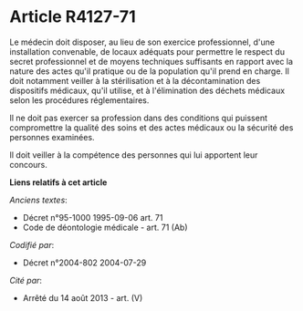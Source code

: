 # Article R4127-71

Le médecin doit disposer, au lieu de son exercice professionnel, d'une installation convenable, de locaux adéquats pour
permettre le respect du secret professionnel et de moyens techniques suffisants en rapport avec la nature des actes qu'il
pratique ou de la population qu'il prend en charge. Il doit notamment veiller à la stérilisation et à la décontamination des
dispositifs médicaux, qu'il utilise, et à l'élimination des déchets médicaux selon les procédures réglementaires.

Il ne doit pas exercer sa profession dans des conditions qui puissent compromettre la qualité des soins et des actes médicaux
ou la sécurité des personnes examinées.

Il doit veiller à la compétence des personnes qui lui apportent leur concours.

**Liens relatifs à cet article**

_Anciens textes_:

  - Décret n°95-1000 1995-09-06 art. 71
  - Code de déontologie médicale - art. 71 (Ab)

_Codifié par_:

  - Décret n°2004-802 2004-07-29

_Cité par_:

  - Arrêté du 14 août 2013 - art. (V)
